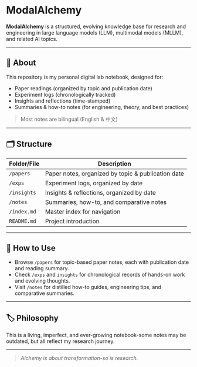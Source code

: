 # ModalAlchemy

**ModalAlchemy** is a structured, evolving knowledge base for research and engineering in large language models (LLM), multimodal models (MLLM), and related AI topics.

---

## 🧠 About

This repository is my personal digital lab notebook, designed for:

- Paper readings (organized by topic and publication date)
- Experiment logs (chronologically tracked)
- Insights and reflections (time-stamped)
- Summaries & how-to notes (for engineering, theory, and best practices)

> Most notes are bilingual (English & 中文)

---

## 🗂️ Structure

| Folder/File | Description                                        |
| ----------- | -------------------------------------------------- |
| `/papers`   | Paper notes, organized by topic & publication date |
| `/exps`     | Experiment logs, organized by date                 |
| `/insights` | Insights & reflections, organized by date          |
| `/notes`    | Summaries, how-to, and comparative notes           |
| `/index.md` | Master index for navigation                        |
| `README.md` | Project introduction                               |

---

## 📖 How to Use

- Browse `/papers` for topic-based paper notes, each with publication date and reading summary.
- Check `/exps` and `insights` for chronological records of hands-on work and evolving thoughts.
- Visit `/notes` for distilled how-to guides, engineering tips, and comparative summaries.

---

## 🏷️ Philosophy

This is a living, imperfect, and ever-growing notebook-some notes may be outdated, but all reflect my research journey.

---

> _Alchemy is about transformation-so is research._

